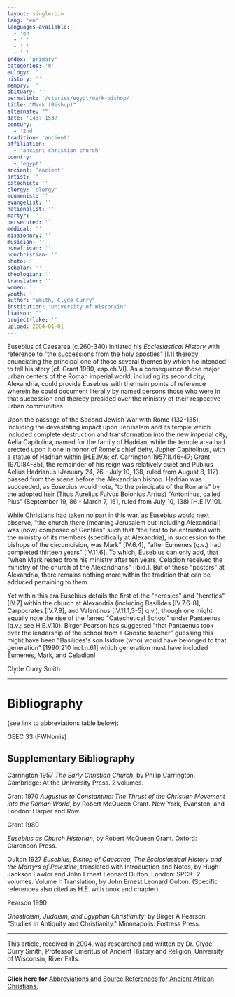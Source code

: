 ```yaml
---
layout: single-bio
lang: 'en'
languages-available:
  - 'en'
  - ' '
  - ' '
  - ' '
index: 'primary'
categories: 'm'
eulogy: ''
history: ''
memory: ''
obituary: ''
permalink: '/stories/egypt/mark-bishop/'
title: "Mark (Bishop)"
alternate: ""
date: '143?-153?'
century:
  - '2nd'
tradition: 'ancient'
affiliation:
  - 'ancient christian church'
country:
  - 'egypt'
ancient: 'ancient'
artist: ''
catechist: ''
clergy: 'clergy'
ecumenist: ''
evangelist: ''
nationalist: ''
martyr: ''
persecuted: ''
medical: ''
missionary: ''
musician: ''
nonafrican: ''
nonchristian: ''
photo: ''
scholar: ''
theologian: ''
translator: ''
women: ''
youth: ''
author: "Smith, Clyde Curry"
institution: "University of Wisconsin"
liaison: ""
project-luke: ''
upload: 2004-01-01
---
```




Eusebius of Caesarea (c.260-340) initiated his *Ecclesiastical History* with reference to "the successions from the holy apostles" [I.1] thereby enunciating the principal one of those several themes by which he intended to tell his story [cf. Grant 1980, esp.ch.VI].  As a consequence those major urban centers of the Roman imperial world, including its second city, Alexandria, could provide Eusebius with the main points of reference wherein he could document literally by named persons those who were in that succession and thereby presided over the ministry of their respective urban communities.

Upon the passage of the Second Jewish War with Rome (132-135), including the devastating impact upon Jerusalem and its temple which included complete destruction and transformation into the new imperial city, Aelia Capitolina, named for the family of Hadrian, while the temple area had erected upon it one in honor of Rome's chief deity, Jupiter Capitolinus, with a statue of Hadrian within [H.E.IV.6; cf. Carrington 1957:II.46-47; Grant 1970:84-85], the remainder of his reign was relatively quiet and Publius Aelius Hadrianus (January 24, 76 - July 10, 138, ruled from August 8, 117) passed from the scene before the Alexandrian bishop.  Hadrian was succeeded, as Eusebius would note, "to the principate of the Romans" by the adopted heir (Titus Aurelius Fulvus Boionius Arrius) "Antoninus, called Pius" (September 19, 86 - March 7, 161, ruled from July 10, 138) [H.E.IV.10].

While Christians had taken no part in this war, as Eusebius would next observe, "the church there (meaning Jerusalem but including Alexandria!) was (now) composed of Gentiles" such that "the first to be entrusted with the ministry of its members (specifically at Alexandria), in succession to the bishops of the circumcision, was Mark" [IV.6.4], "after Eumenes (q.v.) had completed thirteen years" [IV.11.6].  To which, Eusebius can only add, that "when Mark rested from his ministry after ten years, Celadion received the ministry of the church of the Alexandrians" [ibid.].  But of these "pastors" at Alexandria, there remains nothing more within the tradition that can be adduced pertaining to them.

Yet within this era Eusebius details the first of the "heresies" and "heretics" [IV.7] within the church at Alexandria (including Basilides [IV.7.6-8], Carpocrates [IV.7.9], and Valentinus [IV.11.1,3-5] q.v.), though one might equally note the rise of the famed "Catechetical School" under Pantaenus (q.v.; see H.E.V.10).  Birger Pearson has suggested "that Pantaenus took over the leadership of the school from a Gnostic teacher" guessing this might have been "Basilides's son Isidore (who) would have belonged to that generation" [1990:210 incl.n.61] which generation must have included Eumenes, Mark, and Celadion!

Clyde Curry Smith

---

# Bibliography
(see link to abbreviations table below):

GEEC 33 (FWNorris)

## Supplementary Bibliography

Carrington 1957
*The Early Christian Church*, by Philip Carrington.  Cambridge:  At the University Press.  2 volumes.

Grant 1970
*Augustus to Constantine:  The Thrust of the Christian Movement into the Roman World*, by Robert McQueen Grant.  New York, Evanston, and London:  Harper and Row.

Grant 1980

*Eusebius as Church Historian*, by Robert McQueen Grant. Oxford:  Clarendon Press.

Oulton 1927
*Eusebius, Bishop of Caesarea, The Ecclesiastical History and the Martyrs of Palestine*, translated with Introduction and Notes, by Hugh Jackson Lawlor and John Ernest Leonard Oulton.  London:  SPCK.  2 volumes.  Volume I:  Translation, by John Ernest Leonard Oulton.  (Specific references also cited as H.E. with book and chapter).

Pearson 1990

*Gnosticism, Judaism, and Egyptian Christianity*, by Birger A Pearson. "Studies in Antiquity and Christianity."  Minneapolis:  Fortress Press.

---

This article, received in 2004, was researched and written by Dr. Clyde Curry Smith, Professor Emeritus of Ancient History and Religion, University of Wisconsin, River Falls.

---

**Click here for** [Abbreviations and Source References for Ancient African Christians.]({{site.url}}/resources/ancient-references/)

